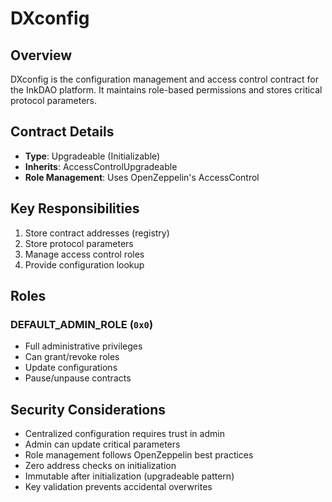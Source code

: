 # DXconfig

## Overview

DXconfig is the configuration management and access control contract for the InkDAO platform. It maintains role-based permissions and stores critical protocol parameters.

## Contract Details

- **Type**: Upgradeable (Initializable)
- **Inherits**: AccessControlUpgradeable
- **Role Management**: Uses OpenZeppelin's AccessControl

## Key Responsibilities

1. Store contract addresses (registry)
2. Store protocol parameters
3. Manage access control roles
4. Provide configuration lookup

## Roles

### DEFAULT_ADMIN_ROLE (`0x0`)
- Full administrative privileges
- Can grant/revoke roles
- Update configurations
- Pause/unpause contracts

## Security Considerations

- Centralized configuration requires trust in admin
- Admin can update critical parameters
- Role management follows OpenZeppelin best practices
- Zero address checks on initialization
- Immutable after initialization (upgradeable pattern)
- Key validation prevents accidental overwrites


